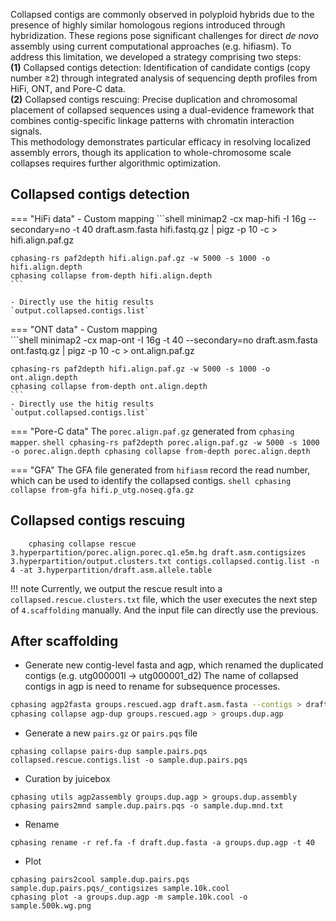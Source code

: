 Collapsed contigs are commonly observed in polyploid hybrids due to the presence of highly similar homologous regions introduced through hybridization. These regions pose significant challenges for direct *de novo* assembly using current computational approaches (e.g. hifiasm). To address this limitation, we developed a strategy comprising two steps:     
    **(1)** Collapsed contigs detection: Identification of candidate contigs (copy number ≥2) through integrated analysis of sequencing depth profiles from HiFi, ONT, and Pore-C data.    
    **(2)** Collapsed contigs rescuing: Precise duplication and chromosomal placement of collapsed sequences using a dual-evidence framework that combines contig-specific linkage patterns with chromatin interaction signals.    
This methodology demonstrates particular efficacy in resolving localized assembly errors, though its application to whole-chromosome scale collapses requires further algorithmic optimization.

## Collapsed contigs detection
=== "HiFi data"
    - Custom mapping
    ```shell
    minimap2 -cx map-hifi -I 16g --secondary=no -t 40 draft.asm.fasta hifi.fastq.gz | pigz -p 10 -c > hifi.align.paf.gz

    cphasing-rs paf2depth hifi.align.paf.gz -w 5000 -s 1000 -o hifi.align.depth
    cphasing collapse from-depth hifi.align.depth
    ```

    - Directly use the hitig results    
    `output.collapsed.contigs.list`

    
=== "ONT data"
    - Custom mapping    
    ```shell
    minimap2 -cx map-ont -I 16g -t 40 --secondary=no draft.asm.fasta ont.fastq.gz | pigz -p 10 -c > ont.align.paf.gz

    cphasing-rs paf2depth hifi.align.paf.gz -w 5000 -s 1000 -o ont.align.depth
    cphasing collapse from-depth ont.align.depth
    ```
    - Directly use the hitig results    
    `output.collapsed.contigs.list`

=== "Pore-C data"
    The `porec.align.paf.gz` generated from `cphasing mapper`.
    ```shell
    cphasing-rs paf2depth porec.align.paf.gz -w 5000 -s 1000 -o porec.align.depth
    cphasing collapse from-depth porec.align.depth
    ```

=== "GFA"
    The GFA file generated from `hifiasm` record the read number, which can be used to identify the collapsed contigs.
    ```shell
    cphasing collapse from-gfa hifi.p_utg.noseq.gfa.gz 
    ```

## Collapsed contigs rescuing
```shell
    cphasing collapse rescue 3.hyperpartition/porec.align.porec.q1.e5m.hg draft.asm.contigsizes 3.hyperpartition/output.clusters.txt contigs.collapsed.contig.list -n 4 -at 3.hyperpartition/draft.asm.allele.table
```
!!! note
    Currently, we output the rescue result into a `collapsed.rescue.clusters.txt` file, which the user executes the next step of `4.scaffolding` manually. And the input file can directly use the previous.


## After scaffolding

- Generate new contig-level fasta and agp, which renamed the duplicated contigs (e.g. utg000001l -> utg000001_d2)
The name of collapsed contigs in agp is need to rename for subsequence processes.
```bash
cphasing agp2fasta groups.rescued.agp draft.asm.fasta --contigs > draft.dup.fasta
cphasing collapse agp-dup groups.rescued.agp > groups.dup.agp
```

- Generate a new `pairs.gz` or `pairs.pqs` file 
```shell
cphasing collapse pairs-dup sample.pairs.pqs collapsed.rescue.contigs.list -o sample.dup.pairs.pqs 
```

- Curation by juicebox
```shell
cphasing utils agp2assembly groups.dup.agp > groups.dup.assembly
cphasing pairs2mnd sample.dup.pairs.pqs -o sample.dup.mnd.txt
```

- Rename
```shell
cphasing rename -r ref.fa -f draft.dup.fasta -a groups.dup.agp -t 40 
```

- Plot
```shell
cphasing pairs2cool sample.dup.pairs.pqs sample.dup.pairs.pqs/_contigsizes sample.10k.cool 
cphasing plot -a groups.dup.agp -m sample.10k.cool -o sample.500k.wg.png 
```